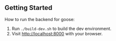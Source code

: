 ## Getting Started

How to run the backend for goose:

1. Run `./build-dev.sh` to build the dev environment.
2. Visit [http://localhost:8000](http://localhost:8000) with your browser.
